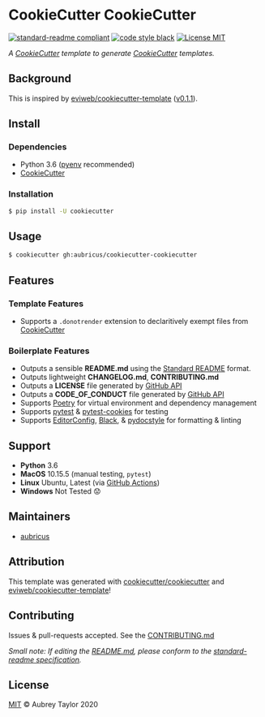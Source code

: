# CookieCutter CookieCutter

[![standard-readme compliant](https://img.shields.io/badge/readme%20style-standard-brightgreen.svg?style=flat-square)](https://github.com/RichardLitt/standard-readme) [![code style black](https://img.shields.io/badge/code%20style-black-%23000000)](https://github.com/psf/black) [![License MIT](https://img.shields.io/github/license/aubricus/cookiecutter-cookiecutter?v=1)](./LICENSE)

_A [CookieCutter] template to generate [CookieCutter] templates._

## Background

This is inspired by [eviweb/cookiecutter-template] ([v0.1.1](https://github.com/eviweb/cookiecutter-template/releases/tag/v0.1.1)).

## Install

### Dependencies

- Python 3.6 ([pyenv] recommended)
- [CookieCutter]

### Installation

```bash
$ pip install -U cookiecutter
```

## Usage

```bash
$ cookiecutter gh:aubricus/cookiecutter-cookiecutter
```

## Features

### Template Features

- Supports a `.donotrender` extension to declaritively exempt files from [CookieCutter]

### Boilerplate Features

- Outputs a sensible **README.md** using the [Standard README] format.
- Outputs lightweight **CHANGELOG.md**, **CONTRIBUTING.md**
- Outputs a **LICENSE** file generated by [GitHub API]
- Outputs a **CODE_OF_CONDUCT** file generated by [GitHub API]
- Supports [Poetry] for virtual environment and dependency management
- Supports [pytest] & [pytest-cookies] for testing
- Supports [EditorConfig], [Black], & [pydocstyle] for formatting & linting

## Support

- **Python** 3.6
- **MacOS** 10.15.5 (manual testing, `pytest`)
- **Linux** Ubuntu, Latest (via [GitHub Actions])
- **Windows** Not Tested 😟

## Maintainers

- [aubricus]

## Attribution

This template was generated with [cookiecutter/cookiecutter] and [eviweb/cookiecutter-template]!

## Contributing

Issues & pull-requests accepted. See the [CONTRIBUTING.md]

_Small note: If editing the [README.md], please conform to the [standard-readme specification]._

## License

[MIT] &copy; Aubrey Taylor 2020

<!-- Links -->

[poetry]: https://github.com/sdispater/poetry
[setuptools]: https://setuptools.readthedocs.io/en/latest/
[twine]: https://github.com/pypa/twine
[pytest]: https://docs.pytest.org/en/latest/
[tox]: https://tox.readthedocs.io/en/latest/
[standard readme]: https://github.com/RichardLitt/standard-readme
[pdoc]: https://pdoc3.github.io/pdoc/
[github pages]: https://pages.github.com/
[black]: https://github.com/psf/black
[pyenv]: https://github.com/pyenv/pyenv
[gitignore.io]: http://gitignore.io/
[github api]: https://developer.github.com/v3/licenses/
[aubricus]: https://github.com/aubricus
[cookiecutter/cookiecutter]: https://github.com/cookiecutter/cookiecutter
[eviweb/cookiecutter-template]: https://github.com/eviweb/cookiecutter-template
[standard-readme specification]: https://github.com/RichardLitt/standard-readme
[mit]: ./LICENSE
[readme.md]: ./README.md
[travis ci]: https://travis-ci.org/
[cookiecutter]: https://github.com/cookiecutter/cookiecutter
[poetry]: https://python-poetry.org/docs/
[contributing.md]: ./CONTRIBUTING.md
[pydocstyle]: https://www.pydocstyle.org/en/stable/
[editorconfig]: https://editorconfig.org/
[pytest-cookies]: https://pytest-cookies.readthedocs.io/en/latest/
[github actions]: https://docs.github.com/en/actions
